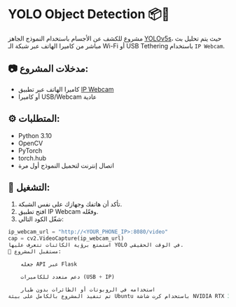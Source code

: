 # YOLO Object Detection 📦🎯

مشروع للكشف عن الأجسام باستخدام النموذج الجاهز [YOLOv5s](https://github.com/ultralytics/yolov5)، حيث يتم تحليل بث مباشر من كاميرا الهاتف عبر شبكة الـ Wi-Fi أو USB Tethering باستخدام `IP Webcam`.

## 📷 مدخلات المشروع:
- كاميرا الهاتف عبر تطبيق [IP Webcam](https://play.google.com/store/apps/details?id=com.pas.webcam)
- أو كاميرا USB/Webcam عادية

## ⚙️ المتطلبات:
- Python 3.10
- OpenCV
- PyTorch
- torch.hub
- اتصال إنترنت لتحميل النموذج أول مرة

## 🚀 التشغيل:
1. تأكد أن هاتفك وجهازك على نفس الشبكة.
2. افتح تطبيق IP Webcam وفعّله.
3. شغّل الكود التالي:
```python
ip_webcam_url = "http://<YOUR_PHONE_IP>:8080/video"
cap = cv2.VideoCapture(ip_webcam_url)
استمتع برؤية الكائنات تتعرف عليها YOLO في الوقت الحقيقي.
🧠 مستقبل المشروع:

    جعله API عبر Flask

    دعم متعدد للكاميرات (USB + IP)

    استخدامه في الروبوتات أو الطائرات بدون طيار
تم تنفيذ المشروع بالكامل على بيئة Ubuntu باستخدام كرت شاشة NVIDIA RTX 3060 وتفعيل CUDA لتسريع الكشف.
